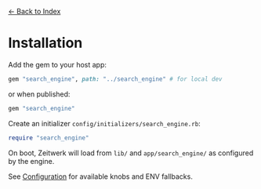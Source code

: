 [← Back to Index](./index.md)

# Installation

Add the gem to your host app:

```ruby
gem "search_engine", path: "../search_engine" # for local dev
```
or when published:
```ruby
gem "search_engine"
```

Create an initializer `config/initializers/search_engine.rb`:

```ruby
require "search_engine"
```

On boot, Zeitwerk will load from `lib/` and `app/search_engine/` as configured by the engine.

See [Configuration](./configuration.md) for available knobs and ENV fallbacks.
